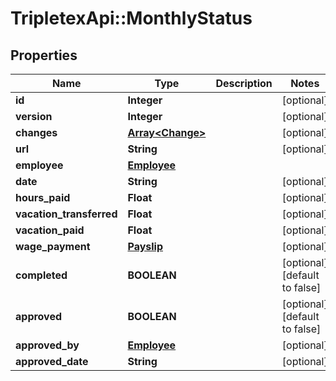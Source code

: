 # TripletexApi::MonthlyStatus

## Properties
Name | Type | Description | Notes
------------ | ------------- | ------------- | -------------
**id** | **Integer** |  | [optional] 
**version** | **Integer** |  | [optional] 
**changes** | [**Array&lt;Change&gt;**](Change.md) |  | [optional] 
**url** | **String** |  | [optional] 
**employee** | [**Employee**](Employee.md) |  | 
**date** | **String** |  | [optional] 
**hours_paid** | **Float** |  | [optional] 
**vacation_transferred** | **Float** |  | [optional] 
**vacation_paid** | **Float** |  | [optional] 
**wage_payment** | [**Payslip**](Payslip.md) |  | [optional] 
**completed** | **BOOLEAN** |  | [optional] [default to false]
**approved** | **BOOLEAN** |  | [optional] [default to false]
**approved_by** | [**Employee**](Employee.md) |  | [optional] 
**approved_date** | **String** |  | [optional] 


